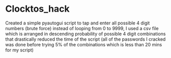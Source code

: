 # Clocktos_hack
Created a simple pyautogui script to tap and enter all possible 4 digit numbers  (brute force)
instead of looping from 0 to 9999, I used a csv file which is arranged in descending probability of possible 4 digit combinations that drastically reduced the time of the script
(all of the passwords I cracked was done before trying 5% of the combinations which is less than 20 mins for my script)
